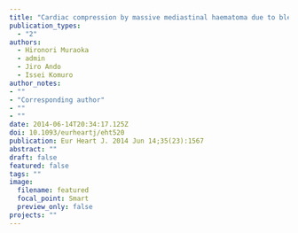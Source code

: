 ```yaml
---
title: "Cardiac compression by massive mediastinal haematoma due to bleeding from the ectopic bronchial artery"
publication_types:
  - "2"
authors:
  - Hironori Muraoka
  - admin
  - Jiro Ando
  - Issei Komuro
author_notes:
- ""
- "Corresponding author"
- ""
- ""
date: 2014-06-14T20:34:17.125Z
doi: 10.1093/eurheartj/eht520
publication: Eur Heart J. 2014 Jun 14;35(23):1567
abstract: ""
draft: false
featured: false
tags: ""
image:
  filename: featured
  focal_point: Smart
  preview_only: false
projects: ""
---
```


